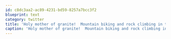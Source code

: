 ```yaml
---
id: c8dc3aa2-ac89-4231-bd59-8257a7bcc3f2
blueprint: text
category: twitter
title: 'Holy mother of granite!  Mountain biking and rock climbing in the same day!'
caption: 'Holy mother of granite!  Mountain biking and rock climbing in the same day!'
---
```

